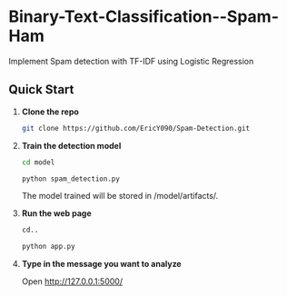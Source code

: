 # Binary-Text-Classification--Spam-Ham
Implement Spam detection with TF-IDF using Logistic Regression


## Quick Start

1. **Clone the repo**  
   ```sh
   git clone https://github.com/EricY090/Spam-Detection.git
   ```
2. **Train the detection model**
    ```sh
   cd model
   ```
    
   ```sh
   python spam_detection.py
   ```

   The model trained will be stored in /model/artifacts/.
  
3. **Run the web page**
   ```sh
   cd..
   ```
   
   ```sh
   python app.py
   ```

4. **Type in the message you want to analyze**
   
   Open http://127.0.0.1:5000/
